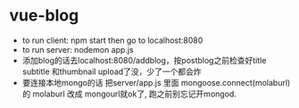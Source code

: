 # vue-blog
- to run client: npm start then go to localhost:8080
- to run server: nodemon app.js
- 添加blog的话去localhost:8080/addblog，按postblog之前检查好title subtitle 和thumbnail upload了没，少了一个都会炸
- 要连接本地mongo的话 把server/app.js 里面 mongoose.connect(molaburl) 的 molaburl 改成 mongourl就ok了, 跑之前别忘记开mongod.